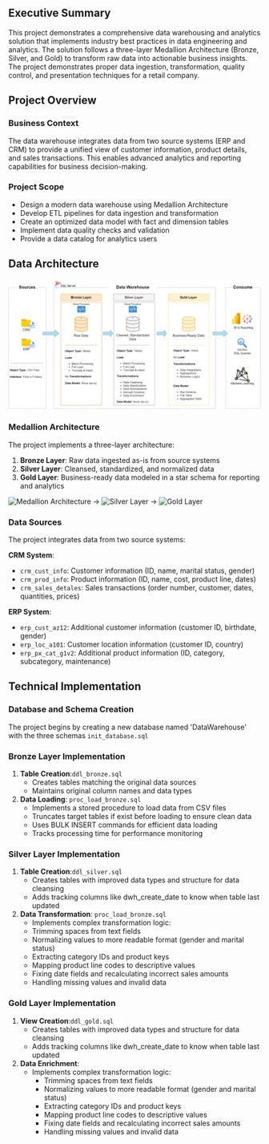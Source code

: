 ## Executive Summary

This project demonstrates a comprehensive data warehousing and analytics solution that implements industry best practices in data engineering and analytics. The solution follows a three-layer Medallion Architecture (Bronze, Silver, and Gold) to transform raw data into actionable business insights. The project demonstrates proper data ingestion, transformation, quality control, and presentation techniques for a retail company.

## Project Overview

### Business Context
The data warehouse integrates data from two source systems (ERP and CRM) to provide a unified view of customer information, product details, and sales transactions. This enables advanced analytics and reporting capabilities for business decision-making.

### Project Scope
- Design a modern data warehouse using Medallion Architecture
- Develop ETL pipelines for data ingestion and transformation
- Create an optimized data model with fact and dimension tables
- Implement data quality checks and validation
- Provide a data catalog for analytics users

## Data Architecture
![Data Architecture layout](/docs/data_architecture.png)

### Medallion Architecture
The project implements a three-layer architecture:

1. **Bronze Layer**: Raw data ingested as-is from source systems
2. **Silver Layer**: Cleansed, standardized, and normalized data
3. **Gold Layer**: Business-ready data modeled in a star schema for reporting and analytics

![Medallion Architecture](https://img.shields.io/badge/Bronze-Raw%20Data-brown) → 
![Silver Layer](https://img.shields.io/badge/Silver-Cleansed%20Data-silver) → 
![Gold Layer](https://img.shields.io/badge/Gold-Business%20Ready-gold)

### Data Sources
The project integrates data from two source systems:

**CRM System**:
- `crm_cust_info`: Customer information (ID, name, marital status, gender)
- `crm_prod_info`: Product information (ID, name, cost, product line, dates)
- `crm_sales_detales`: Sales transactions (order number, customer, dates, quantities, prices)

**ERP System**:
- `erp_cust_az12`: Additional customer information (customer ID, birthdate, gender)
- `erp_loc_a101`: Customer location information (customer ID, country)
- `erp_px_cat_g1v2`: Additional product information (ID, category, subcategory, maintenance)

## Technical Implementation
### Database and Schema Creation
The project begins by creating a new database named 'DataWarehouse' with the three schemas `init_database.sql`

### Bronze Layer Implementation
1. **Table Creation**:`ddl_bronze.sql`
   - Creates tables matching the original data sources
   - Maintains original column names and data types
2. **Data Loading**: `proc_load_bronze.sql`
   - Implements a stored procedure to load data from CSV files
   - Truncates target tables if exist before loading to ensure clean data
   - Uses BULK INSERT commands for efficient data loading
   - Tracks processing time for performance monitoring

  ### Silver Layer Implementation
1. **Table Creation**:`ddl_silver.sql`
   - Creates tables with improved data types and structure for data cleansing
   - Adds tracking columns like dwh_create_date to know when table last updated
2. **Data Transformation**: `proc_load_bronze.sql`
     - Implements complex transformation logic:
     - Trimming spaces from text fields
     - Normalizing values to more readable format (gender and marital status)
     - Extracting category IDs and product keys
     - Mapping product line codes to descriptive values
     - Fixing date fields and recalculating incorrect sales amounts
     - Handling missing values and invalid data

  ### Gold Layer Implementation
1. **View Creation**:`ddl_gold.sql`
   - Creates tables with improved data types and structure for data cleansing
   - Adds tracking columns like dwh_create_date to know when table last updated
3. **Data Enrichment**:
   - Implements complex transformation logic:
     - Trimming spaces from text fields
     - Normalizing values to more readable format (gender and marital status)
     - Extracting category IDs and product keys
     - Mapping product line codes to descriptive values
     - Fixing date fields and recalculating incorrect sales amounts
     - Handling missing values and invalid data
     
  
   


